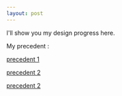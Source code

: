 ```yaml
---
layout: post
---
```


I'll show you my design progress here.

My precedent :

[precedent 1][2a21c033]

  [2a21c033]:https://www.archdaily.com/967177/villa-backyard-touch-architect/611f679bb83a3a0164c8ab3f-villa-backyard-touch-architect-?next_project=no
  
[precedent 2][2a21c033]

  [2a21c033]: https://www.archdaily.com/18262/box-house-alan-chu-and-cristiano-kato?ad_medium=widget&ad_name=more-from-office-article-show
 
[precedent 2][2a21c033]

  [2a21c033]: https://zhuanlan.zhihu.com/p/45880433

